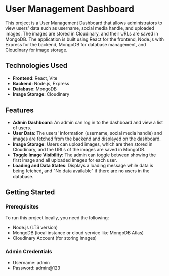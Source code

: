 # User Management Dashboard

This project is a User Management Dashboard that allows administrators to view users' data such as username, social media handle, and uploaded images. The images are stored in Cloudinary, and their URLs are saved in MongoDB. The application is built using React for the frontend, Node.js with Express for the backend, MongoDB for database management, and Cloudinary for image storage.

## Technologies Used

- **Frontend**: React, Vite
- **Backend**: Node.js, Express
- **Database**: MongoDB
- **Image Storage**: Cloudinary

## Features

- **Admin Dashboard**: An admin can log in to the dashboard and view a list of users.
- **User Data**: The users' information (username, social media handle) and images are fetched from the backend and displayed on the dashboard.
- **Image Storage**: Users can upload images, which are then stored in Cloudinary, and the URLs of the images are saved in MongoDB.
- **Toggle Image Visibility**: The admin can toggle between showing the first image and all uploaded images for each user.
- **Loading and Data States**: Displays a loading message while data is being fetched, and "No data available" if there are no users in the database.

## Getting Started

### Prerequisites

To run this project locally, you need the following:

- Node.js (LTS version)
- MongoDB (local instance or cloud service like MongoDB Atlas)
- Cloudinary Account (for storing images)

### Admin Credentials
- Username: admin
- Password: admin@123


